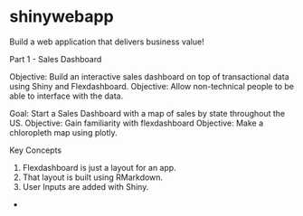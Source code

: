 # shinywebapp
Build a web application that delivers business value!

Part 1 - Sales Dashboard

Objective: Build an interactive sales dashboard on top of transactional data using Shiny and Flexdashboard.
Objective: Allow non-technical people to be able to interface with the data. 

Goal: Start a Sales Dashboard with a map of sales by state throughout the US.
Objective: Gain familiarity with flexdashboard
Objective: Make a chloropleth map using plotly.

Key Concepts
1. Flexdashboard is just a layout for an app.
2. That layout is built using RMarkdown.
3. User Inputs are added with Shiny.

-
